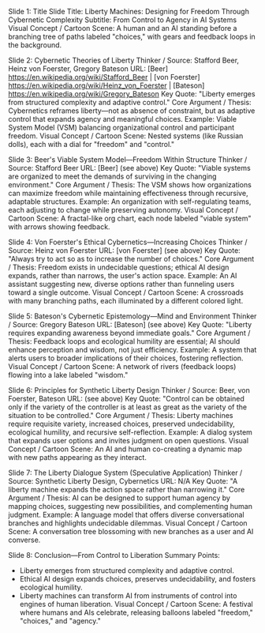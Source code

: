 Slide 1: Title Slide
Title: Liberty Machines: Designing for Freedom Through Cybernetic Complexity
Subtitle: From Control to Agency in AI Systems
Visual Concept / Cartoon Scene: A human and an AI standing before a branching tree of paths labeled "choices," with gears and feedback loops in the background.

Slide 2: Cybernetic Theories of Liberty
Thinker / Source: Stafford Beer, Heinz von Foerster, Gregory Bateson
URL: [Beer] https://en.wikipedia.org/wiki/Stafford_Beer | [von Foerster] https://en.wikipedia.org/wiki/Heinz_von_Foerster | [Bateson] https://en.wikipedia.org/wiki/Gregory_Bateson
Key Quote: "Liberty emerges from structured complexity and adaptive control."
Core Argument / Thesis: Cybernetics reframes liberty—not as absence of constraint, but as adaptive control that expands agency and meaningful choices.
Example: Viable System Model (VSM) balancing organizational control and participant freedom.
Visual Concept / Cartoon Scene: Nested systems (like Russian dolls), each with a dial for "freedom" and "control."

Slide 3: Beer's Viable System Model—Freedom Within Structure
Thinker / Source: Stafford Beer
URL: [Beer] (see above)
Key Quote: "Viable systems are organized to meet the demands of surviving in the changing environment."
Core Argument / Thesis: The VSM shows how organizations can maximize freedom while maintaining effectiveness through recursive, adaptable structures.
Example: An organization with self-regulating teams, each adjusting to change while preserving autonomy.
Visual Concept / Cartoon Scene: A fractal-like org chart, each node labeled "viable system" with arrows showing feedback.

Slide 4: Von Foerster's Ethical Cybernetics—Increasing Choices
Thinker / Source: Heinz von Foerster
URL: [von Foerster] (see above)
Key Quote: "Always try to act so as to increase the number of choices."
Core Argument / Thesis: Freedom exists in undecidable questions; ethical AI design expands, rather than narrows, the user's action space.
Example: An AI assistant suggesting new, diverse options rather than funneling users toward a single outcome.
Visual Concept / Cartoon Scene: A crossroads with many branching paths, each illuminated by a different colored light.

Slide 5: Bateson's Cybernetic Epistemology—Mind and Environment
Thinker / Source: Gregory Bateson
URL: [Bateson] (see above)
Key Quote: "Liberty requires expanding awareness beyond immediate goals."
Core Argument / Thesis: Feedback loops and ecological humility are essential; AI should enhance perception and wisdom, not just efficiency.
Example: A system that alerts users to broader implications of their choices, fostering reflection.
Visual Concept / Cartoon Scene: A network of rivers (feedback loops) flowing into a lake labeled "wisdom."

Slide 6: Principles for Synthetic Liberty Design
Thinker / Source: Beer, von Foerster, Bateson
URL: (see above)
Key Quote: "Control can be obtained only if the variety of the controller is at least as great as the variety of the situation to be controlled."
Core Argument / Thesis: Liberty machines require requisite variety, increased choices, preserved undecidability, ecological humility, and recursive self-reflection.
Example: A dialog system that expands user options and invites judgment on open questions.
Visual Concept / Cartoon Scene: An AI and human co-creating a dynamic map with new paths appearing as they interact.

Slide 7: The Liberty Dialogue System (Speculative Application)
Thinker / Source: Synthetic Liberty Design, Cybernetics
URL: N/A
Key Quote: "A liberty machine expands the action space rather than narrowing it."
Core Argument / Thesis: AI can be designed to support human agency by mapping choices, suggesting new possibilities, and complementing human judgment.
Example: A language model that offers diverse conversational branches and highlights undecidable dilemmas.
Visual Concept / Cartoon Scene: A conversation tree blossoming with new branches as a user and AI converse.

Slide 8: Conclusion—From Control to Liberation
Summary Points:
- Liberty emerges from structured complexity and adaptive control.
- Ethical AI design expands choices, preserves undecidability, and fosters ecological humility.
- Liberty machines can transform AI from instruments of control into engines of human liberation.
Visual Concept / Cartoon Scene: A festival where humans and AIs celebrate, releasing balloons labeled "freedom," "choices," and "agency."
